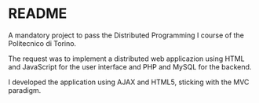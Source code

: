 # README

A mandatory project to pass the Distributed Programming I course of the Politecnico di Torino. 

The request was to implement a distributed web applicazion using HTML and JavaScript for the user interface and PHP and MySQL for the backend.

I developed the application using AJAX and HTML5, sticking with the MVC paradigm.
